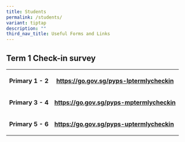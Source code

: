 ```yaml
---
title: Students
permalink: /students/
variant: tiptap
description: ""
third_nav_title: Useful Forms and Links
---
```

<h2>Term 1 Check-in survey</h2>
<table style="minWidth: 50px">
<colgroup>
<col>
<col>
</colgroup>
<tbody>
<tr>
<th rowspan="1" colspan="1">
<p><strong>Primary 1 - 2</strong>
</p>
</th>
<th rowspan="1" colspan="1">
<p><strong><a href="https://go.gov.sg/pyps-lptermlycheckin" rel="noopener noreferrer nofollow" target="_blank">https://go.gov.sg/pyps-lptermlycheckin</a></strong>
</p>
</th>
</tr>
<tr>
<td rowspan="1" colspan="1">
<p><strong>Primary 3 - 4</strong>
</p>
</td>
<td rowspan="1" colspan="1">
<p><strong><a href="https://go.gov.sg/pyps-mptermlycheckin" rel="noopener noreferrer nofollow" target="_blank">https://go.gov.sg/pyps-mptermlycheckin</a></strong>
</p>
</td>
</tr>
<tr>
<td rowspan="1" colspan="1">
<p><strong>Primary 5 - 6</strong>
</p>
</td>
<td rowspan="1" colspan="1">
<p><strong><a href="https://go.gov.sg/pyps-uptermlycheckin" rel="noopener noreferrer nofollow" target="_blank">https://go.gov.sg/pyps-uptermlycheckin</a></strong>
</p>
</td>
</tr>
</tbody>
</table>
<p></p>